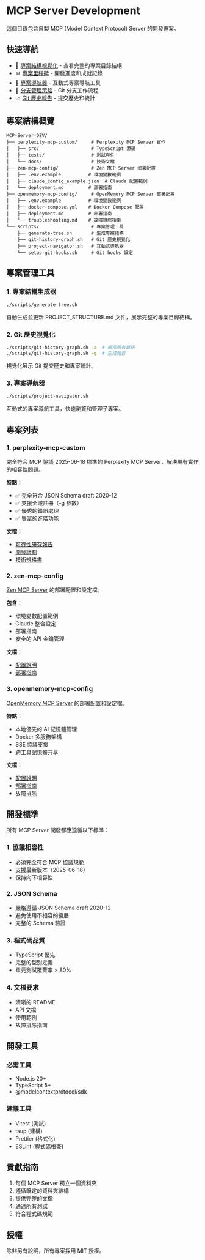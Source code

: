 # MCP Server Development

這個目錄包含自製 MCP (Model Context Protocol) Server 的開發專案。

## 快速導航

- 📁 [專案結構視覺化](./PROJECT_STRUCTURE.md) - 查看完整的專案目錄結構
- 📊 [專案里程碑](./MILESTONES.md) - 開發進度和成就記錄
- 🔧 [專案導航器](./scripts/project-navigator.sh) - 互動式專案導航工具
- 🌿 [分支管理策略](./BRANCHING_STRATEGY.md) - Git 分支工作流程
- 📈 [Git 歷史報告](./GIT_HISTORY.md) - 提交歷史和統計

## 專案結構概覽

```
MCP-Server-DEV/
├── perplexity-mcp-custom/     # Perplexity MCP Server 實作
│   ├── src/                   # TypeScript 源碼
│   ├── tests/                 # 測試套件
│   └── docs/                  # 技術文檔
├── zen-mcp-config/            # Zen MCP Server 部署配置
│   ├── .env.example          # 環境變數範例
│   ├── claude_config_example.json  # Claude 配置範例
│   └── deployment.md         # 部署指南
├── openmemory-mcp-config/     # OpenMemory MCP Server 部署配置
│   ├── .env.example          # 環境變數範例
│   ├── docker-compose.yml    # Docker Compose 配置
│   ├── deployment.md         # 部署指南
│   └── troubleshooting.md    # 故障排除指南
└── scripts/                   # 專案管理工具
    ├── generate-tree.sh       # 生成專案結構
    ├── git-history-graph.sh   # Git 歷史視覺化
    ├── project-navigator.sh   # 互動式導航器
    └── setup-git-hooks.sh     # Git hooks 設定
```

## 專案管理工具

### 1. 專案結構生成器
```bash
./scripts/generate-tree.sh
```
自動生成並更新 PROJECT_STRUCTURE.md 文件，展示完整的專案目錄結構。

### 2. Git 歷史視覺化
```bash
./scripts/git-history-graph.sh -a  # 顯示所有資訊
./scripts/git-history-graph.sh -g  # 生成報告
```
視覺化展示 Git 提交歷史和專案統計。

### 3. 專案導航器
```bash
./scripts/project-navigator.sh
```
互動式的專案導航工具，快速瀏覽和管理子專案。

## 專案列表

### 1. perplexity-mcp-custom
完全符合 MCP 協議 2025-06-18 標準的 Perplexity MCP Server，解決現有實作的相容性問題。

**特點**：
- ✅ 完全符合 JSON Schema draft 2020-12
- ✅ 支援全域註冊（-g 參數）
- ✅ 優秀的錯誤處理
- ✅ 豐富的進階功能

**文檔**：
- [可行性研究報告](./perplexity-mcp-custom/docs/FEASIBILITY_STUDY.md)
- [開發計劃](./perplexity-mcp-custom/docs/DEVELOPMENT_PLAN.md)
- [技術規格書](./perplexity-mcp-custom/docs/TECHNICAL_SPEC.md)

### 2. zen-mcp-config
[Zen MCP Server](https://github.com/BeehiveInnovations/zen-mcp-server) 的部署配置和設定檔。

**包含**：
- 環境變數配置範例
- Claude 整合設定
- 部署指南
- 安全的 API 金鑰管理

**文檔**：
- [配置說明](./zen-mcp-config/README.md)
- [部署指南](./zen-mcp-config/deployment.md)

### 3. openmemory-mcp-config
[OpenMemory MCP Server](https://github.com/mem0ai/mem0) 的部署配置和設定檔。

**特點**：
- 本地優先的 AI 記憶體管理
- Docker 多服務架構
- SSE 協議支援
- 跨工具記憶體共享

**文檔**：
- [配置說明](./openmemory-mcp-config/README.md)
- [部署指南](./openmemory-mcp-config/deployment.md)
- [故障排除](./openmemory-mcp-config/troubleshooting.md)

## 開發標準

所有 MCP Server 開發都應遵循以下標準：

### 1. 協議相容性
- 必須完全符合 MCP 協議規範
- 支援最新版本（2025-06-18）
- 保持向下相容性

### 2. JSON Schema
- 嚴格遵循 JSON Schema draft 2020-12
- 避免使用不相容的擴展
- 完整的 Schema 驗證

### 3. 程式碼品質
- TypeScript 優先
- 完整的型別定義
- 單元測試覆蓋率 > 80%

### 4. 文檔要求
- 清晰的 README
- API 文檔
- 使用範例
- 故障排除指南

## 開發工具

### 必需工具
- Node.js 20+
- TypeScript 5+
- @modelcontextprotocol/sdk

### 建議工具
- Vitest (測試)
- tsup (建構)
- Prettier (格式化)
- ESLint (程式碼檢查)

## 貢獻指南

1. 每個 MCP Server 獨立一個資料夾
2. 遵循既定的資料夾結構
3. 提供完整的文檔
4. 通過所有測試
5. 符合程式碼規範

## 授權

除非另有說明，所有專案採用 MIT 授權。